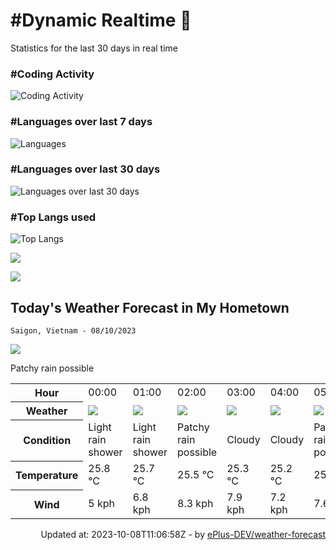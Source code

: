 # #Dynamic Realtime 💫

Statistics for the last 30 days in real time

### #Coding Activity

![Coding Activity](https://wakatime.com/share/@hoangit/f040630c-79e1-4e60-88f4-0d9ac2c2836a.svg "Coding Activity")

### #Languages over last 7 days

![Languages](https://wakatime.com/share/@hoangit/b096125c-54d3-497d-9357-f646151edaf0.svg "Languages")

### #Languages over last 30 days

![Languages over last 30 days](https://wakatime.com/share/@hoangit/a23576c8-da4a-4fb4-a796-209d67bee9e4.svg "Languages
over last 30 days")

### #Top Langs used

![Top Langs](https://github-readme-stats.vercel.app/api/top-langs/?username=hoangsvit&layout=compact)


![](https://komarev.com/ghpvc/?username=hoangsvit&style=for-the-badge)

[![](https://s11.flagcounter.com/count/1xO8/bg_FFFFFF/txt_000000/border_CCCCCC/columns_2/maxflags_10/viewers_3/labels_1/pageviews_1/flags_1/percent_0/)](https://s11.flagcounter.com/more/1xO8/)

## Today's Weather Forecast in My Hometown



`Saigon, Vietnam - 08/10/2023`

<img src="https://cdn.weatherapi.com/weather/64x64/day/176.png" />

Patchy rain possible


<table>
    <tr>
        <th>Hour</th>
        <td>00:00</td><td>01:00</td><td>02:00</td><td>03:00</td><td>04:00</td><td>05:00</td><td>06:00</td><td>07:00</td><td>08:00</td><td>09:00</td><td>10:00</td><td>11:00</td><td>12:00</td><td>13:00</td><td>14:00</td><td>15:00</td><td>16:00</td><td>17:00</td><td>18:00</td><td>19:00</td><td>20:00</td><td>21:00</td><td>22:00</td><td>23:00</td>
    </tr>
    <tr>
        <th>Weather</th>
        <td><img src="https://cdn.weatherapi.com/weather/64x64/night/353.png"></img></td><td><img src="https://cdn.weatherapi.com/weather/64x64/night/353.png"></img></td><td><img src="https://cdn.weatherapi.com/weather/64x64/night/176.png"></img></td><td><img src="https://cdn.weatherapi.com/weather/64x64/night/119.png"></img></td><td><img src="https://cdn.weatherapi.com/weather/64x64/night/119.png"></img></td><td><img src="https://cdn.weatherapi.com/weather/64x64/night/176.png"></img></td><td><img src="https://cdn.weatherapi.com/weather/64x64/day/176.png"></img></td><td><img src="https://cdn.weatherapi.com/weather/64x64/day/116.png"></img></td><td><img src="https://cdn.weatherapi.com/weather/64x64/day/116.png"></img></td><td><img src="https://cdn.weatherapi.com/weather/64x64/day/116.png"></img></td><td><img src="https://cdn.weatherapi.com/weather/64x64/day/116.png"></img></td><td><img src="https://cdn.weatherapi.com/weather/64x64/day/119.png"></img></td><td><img src="https://cdn.weatherapi.com/weather/64x64/day/116.png"></img></td><td><img src="https://cdn.weatherapi.com/weather/64x64/day/119.png"></img></td><td><img src="https://cdn.weatherapi.com/weather/64x64/day/353.png"></img></td><td><img src="https://cdn.weatherapi.com/weather/64x64/day/176.png"></img></td><td><img src="https://cdn.weatherapi.com/weather/64x64/day/176.png"></img></td><td><img src="https://cdn.weatherapi.com/weather/64x64/day/176.png"></img></td><td><img src="https://cdn.weatherapi.com/weather/64x64/night/116.png"></img></td><td><img src="https://cdn.weatherapi.com/weather/64x64/night/116.png"></img></td><td><img src="https://cdn.weatherapi.com/weather/64x64/night/116.png"></img></td><td><img src="https://cdn.weatherapi.com/weather/64x64/night/116.png"></img></td><td><img src="https://cdn.weatherapi.com/weather/64x64/night/116.png"></img></td><td><img src="https://cdn.weatherapi.com/weather/64x64/night/116.png"></img></td>
    </tr>
    <tr>
        <th>Condition</th>
        <td width="200px">Light rain shower</td><td width="200px">Light rain shower</td><td width="200px">Patchy rain possible</td><td width="200px">Cloudy</td><td width="200px">Cloudy</td><td width="200px">Patchy rain possible</td><td width="200px">Patchy rain possible</td><td width="200px">Partly cloudy</td><td width="200px">Partly cloudy</td><td width="200px">Partly cloudy</td><td width="200px">Partly cloudy</td><td width="200px">Cloudy</td><td width="200px">Partly cloudy</td><td width="200px">Cloudy</td><td width="200px">Light rain shower</td><td width="200px">Patchy rain possible</td><td width="200px">Patchy rain possible</td><td width="200px">Patchy rain possible</td><td width="200px">Partly cloudy</td><td width="200px">Partly cloudy</td><td width="200px">Partly cloudy</td><td width="200px">Partly cloudy</td><td width="200px">Partly cloudy</td><td width="200px">Partly cloudy</td>
    </tr>
    <tr>
        <th>Temperature</th>
        <td>25.8 °C</td><td>25.7 °C</td><td>25.5 °C</td><td>25.3 °C</td><td>25.2 °C</td><td>25.1 °C</td><td>25 °C</td><td>25.5 °C</td><td>26.2 °C</td><td>27.3 °C</td><td>28.2 °C</td><td>29.3 °C</td><td>30.6 °C</td><td>31.1 °C</td><td>31.2 °C</td><td>30.5 °C</td><td>29.8 °C</td><td>28.9 °C</td><td>30 °C</td><td>27.5 °C</td><td>27.1 °C</td><td>26.6 °C</td><td>26.4 °C</td><td>26.2 °C</td>
    </tr>
    <tr>
        <th>Wind</th>
        <td>5 kph</td><td>6.8 kph</td><td>8.3 kph</td><td>7.9 kph</td><td>7.2 kph</td><td>7.6 kph</td><td>7.6 kph</td><td>7.2 kph</td><td>8.6 kph</td><td>10.8 kph</td><td>12.2 kph</td><td>11.9 kph</td><td>12.2 kph</td><td>12.2 kph</td><td>12.6 kph</td><td>12.2 kph</td><td>10.4 kph</td><td>8.3 kph</td><td>4 kph</td><td>7.6 kph</td><td>7.9 kph</td><td>7.2 kph</td><td>6.5 kph</td><td>6.8 kph</td>
    </tr>
</table>


<div align="right">
Updated at: 2023-10-08T11:06:58Z - by <a target="_blank" href="https://github.com/ePlus-DEV/weather-forecast">ePlus-DEV/weather-forecast</a>
</div>
